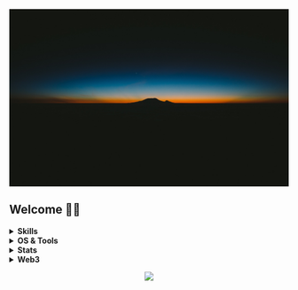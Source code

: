 
 <img src="img/sun.jpg" width = "1280" height = "320" alt="sun" align=center />

## Welcome :face_in_clouds: 

</details>

<details>
  <summary><b>Skills</b></summary>

![C++](https://img.shields.io/badge/c++%20-%2300599C.svg?&style=for-the-badge&logo=c%2B%2B&ogoColor=white)
![Python](https://img.shields.io/badge/python%20-%2314354C.svg?&style=for-the-badge&logo=python&logoColor=white)
![Go](https://img.shields.io/badge/go-%2300ADD8.svg?style=for-the-badge&logo=go&logoColor=white)
![Solidity](https://img.shields.io/badge/Solidity-%23363636.svg?style=for-the-badge&logo=solidity&logoColor=white)

![JS](https://img.shields.io/badge/javascript%20-%23323330.svg?&style=for-the-badge&logo=javascript&logoColor=%23F7DF1E)
![HTML5](https://img.shields.io/badge/html5%20-%23E34F26.svg?&style=for-the-badge&logo=html5&logoColor=white)
![SHELL](https://img.shields.io/badge/shell_script%20-%23121011.svg?&style=for-the-badge&logo=gnu-bash&logoColor=white)
![WEB3JS](https://img.shields.io/badge/Web3.js-F16822.svg?style=for-the-badge&logo=web3dotjs&logoColor=white)
![YAML](https://img.shields.io/badge/yaml-%23ffffff.svg?style=for-the-badge&logo=yaml&logoColor=151515)

</details>


<details>
  <summary><b>OS & Tools</b></summary>

![Linux](https://img.shields.io/badge/-Linux-FCC624?logo=Linux&style=for-the-badge&logoColor=black)
![Mac_OS](https://img.shields.io/badge/-Mac_OS-999999?logo=Apple&style=for-the-badge&logoColor=white)

![vim](https://img.shields.io/badge/-vim-019733?logo=Vim&style=for-the-badge&logoColor=white)
![CLion](https://img.shields.io/badge/CLion-black?style=for-the-badge&logo=clion&logoColor=white)
![GoLand](https://img.shields.io/badge/GoLand-0f0f0f?&style=for-the-badge&logo=goland&logoColor=white)
![PyCharm](https://img.shields.io/badge/pycharm-143?style=for-the-badge&logo=pycharm&logoColor=black&color=black&labelColor=green)
![RStudio](https://img.shields.io/badge/RStudio-4285F4?style=for-the-badge&logo=rstudio&logoColor=white)
![WebStorm](https://img.shields.io/badge/webstorm-143?style=for-the-badge&logo=webstorm&logoColor=white&color=black)

![Git](https://img.shields.io/badge/-Git-F05032?logo=Git&style=for-the-badge&logoColor=white)
![Github](https://img.shields.io/badge/-Github-181717?logo=Github&style=for-the-badge&logoColor=white)
![Vercel](https://img.shields.io/badge/-vercel-000000?logo=Vercel&style=for-the-badge&logoColor=white)
![MYSQL](https://img.shields.io/badge/mysql-%2300f.svg?&style=for-the-badge&logo=mysql&logoColor=white)
![PostgreSQL](https://img.shields.io/badge/PostgreSQL-4169E1.svg?style=for-the-badge&logo=PostgreSQL&logoColor=white)

</details>


<details>
  <summary><b>Stats</b></summary>

<picture>
  <source
    srcset="https://github-readme-stats.vercel.app/api?username=vcvvvc&show_icons=true&theme=dark"
    media="(prefers-color-scheme: dark)"
  />
  <source
    srcset="https://github-readme-stats.vercel.app/api?username=vcvvvc&show_icons=true"
    media="(prefers-color-scheme: light), (prefers-color-scheme: no-preference)"
  />
  <img src="https://github-readme-stats.vercel.app/api?username=anuraghazra&show_icons=true" />
</picture>

</details>

<details>
  <summary><b>Web3</b></summary>
 
![Bitcoin](https://img.shields.io/badge/Bitcoin-000?style=for-the-badge&logo=bitcoin&logoColor=white)
![Ethereum](https://img.shields.io/badge/Ethereum-3C3C3D?style=for-the-badge&logo=Ethereum&logoColor=white)
![Solana](https://img.shields.io/badge/Solana-9945FF.svg?style=for-the-badge&logo=Solana&logoColor=white)
 
- *BTC: **bc1pezxm6pghydty9jvnxsdj3cyu0jkm42t85r2fylhfv6pv5dujzx7ql3fqqn***
  
- *EVM: **0xe647f040ae6c2076914bb89573e64cb8a1de4e73***
  
- *SOL: **57dYzHcDbPxhbYLV7Lygd1D9B4tEhdhLyfAz9J7DSFqf***

</details>

<p align="center">
  <img src="https://capsule-render.vercel.app/api?type=waving&color=gradient&height=60&section=footer"/>
</p>
